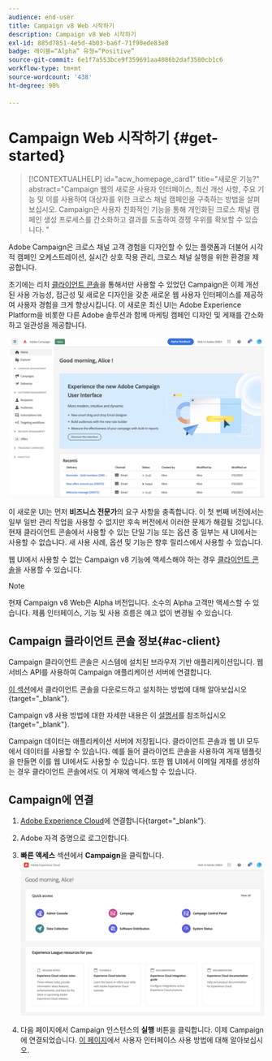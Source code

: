 ```yaml
---
audience: end-user
title: Campaign v8 Web 시작하기
description: Campaign v8 Web 시작하기
exl-id: 885d7851-4e5d-4b03-ba6f-71f90ede83e8
badge: 레이블=“Alpha” 유형=“Positive”
source-git-commit: 6e1f7a553bce9f359691aa4086b2daf3580cb1c6
workflow-type: tm+mt
source-wordcount: '438'
ht-degree: 90%

---
```


# Campaign Web 시작하기 {#get-started}

>[!CONTEXTUALHELP]
>id="acw_homepage_card1"
>title="새로운 기능?"
>abstract="Campaign 웹의 새로운 사용자 인터페이스, 최신 개선 사항, 주요 기능 및 이를 사용하여 대상자를 위한 크로스 채널 캠페인을 구축하는 방법을 살펴보십시오. Campaign은 사용자 친화적인 기능을 통해 개인화된 크로스 채널 캠페인 생성 프로세스를 간소화하고 결과를 도출하여 경쟁 우위를 확보할 수 있습니다. "



Adobe Campaign은 크로스 채널 고객 경험을 디자인할 수 있는 플랫폼과 더불어 시각적 캠페인 오케스트레이션, 실시간 상호 작용 관리, 크로스 채널 실행을 위한 환경을 제공합니다.

초기에는 리치 [클라이언트 콘솔](#ac-client)을 통해서만 사용할 수 있었던 Campaign은 이제 개선된 사용 가능성, 접근성 및 새로운 디자인을 갖춘 새로운 웹 사용자 인터페이스를 제공하여 사용자 경험을 크게 향상시킵니다. 이 새로운 최신 UI는 Adobe Experience Platform을 비롯한 다른 Adobe 솔루션과 함께 마케팅 캠페인 디자인 및 게재를 간소화하고 일관성을 제공합니다.

![](assets/home.png)

이 새로운 UI는 먼저 **비즈니스 전문가**&#x200B;의 요구 사항을 충족합니다. 이 첫 번째 버전에서는 일부 일반 관리 작업을 사용할 수 없지만 후속 버전에서 이러한 문제가 해결될 것입니다. 현재 클라이언트 콘솔에서 사용할 수 있는 단일 기능 또는 옵션 중 일부는 새 UI에서는 사용할 수 없습니다. 새 사용 사례, 옵션 및 기능은 향후 릴리스에서 사용할 수 있습니다.

웹 UI에서 사용할 수 없는 Campaign v8 기능에 액세스해야 하는 경우 [클라이언트 콘솔](#ac-client)을 사용할 수 있습니다.


>[!NOTE]
>
>현재 Campaign v8 Web은 Alpha 버전입니다. 소수의 Alpha 고객만 액세스할 수 있습니다. 제품 인터페이스, 기능 및 사용 흐름은 예고 없이 변경될 수 있습니다.

## Campaign 클라이언트 콘솔 정보{#ac-client}

Campaign 클라이언트 콘솔은 시스템에 설치된 브라우저 기반 애플리케이션입니다. 웹 서비스 API를 사용하여 Campaign 애플리케이션 서버에 연결합니다.

[이 섹션](https://experienceleague.adobe.com/docs/campaign/campaign-v8/new/connect.html)에서 클라이언트 콘솔을 다운로드하고 설치하는 방법에 대해 알아보십시오{target="_blank"}.

Campaign v8 사용 방법에 대한 자세한 내용은 이 [설명서](https://experienceleague.adobe.com/docs/campaign/campaign-v8/campaign-home.html)를 참조하십시오{target="_blank"}.

Campaign 데이터는 애플리케이션 서버에 저장됩니다. 클라이언트 콘솔과 웹 UI 모두에서 데이터를 사용할 수 있습니다. 예를 들어 클라이언트 콘솔을 사용하여 게재 템플릿을 만들면 이를 웹 UI에서도 사용할 수 있습니다. 또한 웹 UI에서 이메일 게재를 생성하는 경우 클라이언트 콘솔에서도 이 게재에 액세스할 수 있습니다.

## Campaign에 연결


1. [Adobe Experience Cloud](http://experience.adobe.com)에 연결합니다{target="_blank"}.
1. Adobe 자격 증명으로 로그인합니다.
1. **빠른 액세스** 섹션에서 **Campaign**을 클릭합니다.
   ![](assets/connect.png)

1. 다음 페이지에서 Campaign 인스턴스의 **실행** 버튼을 클릭합니다.
이제 Campaign에 연결되었습니다. [이 페이지](user-interface.md)에서 사용자 인터페이스 사용 방법에 대해 알아보십시오.

<!--
-> experience cloud home: "Campaign" -> home campaign v8
-> or Campaign v8 web if direct URL
-->

